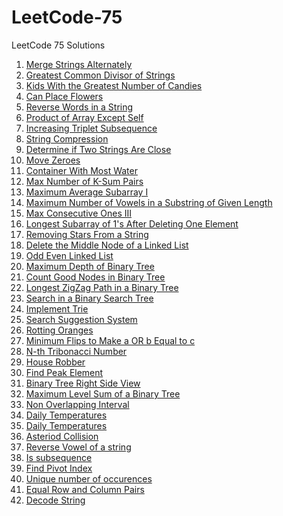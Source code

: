 # LeetCode-75
LeetCode 75 Solutions
<ol>
  <li> <a href = "https://leetcode.com/problems/merge-strings-alternately/description/?envType=study-plan-v2&envId=leetcode-75">Merge Strings Alternately</a></li>
  <li> <a href = "https://leetcode.com/problems/greatest-common-divisor-of-strings/description/?envType=study-plan-v2&envId=leetcode-75">Greatest Common Divisor of Strings </a></li>
  <li> <a href = "https://leetcode.com/problems/kids-with-the-greatest-number-of-candies/description/?envType=study-plan-v2&envId=leetcode-75">Kids With the Greatest Number of Candies</a></li>
  <li> <a href = "https://leetcode.com/problems/can-place-flowers/description/?envType=study-plan-v2&envId=leetcode-75">Can Place Flowers</a></li>
  <li> <a href = "https://leetcode.com/problems/reverse-words-in-a-string/description/?envType=study-plan-v2&envId=leetcode-75">Reverse Words in a String</a></li>
  <li> <a href = "https://leetcode.com/problems/product-of-array-except-self/description/?envType=study-plan-v2&envId=leetcode-75">Product of Array Except Self</a></li>
  <li> <a href = "https://leetcode.com/problems/increasing-triplet-subsequence/description/?envType=study-plan-v2&envId=leetcode-75">Increasing Triplet Subsequence</a></li>
  <li> <a href = "https://leetcode.com/problems/string-compression/description/?envType=study-plan-v2&envId=leetcode-75">String Compression</a></li>
  <li> <a href = "https://leetcode.com/problems/determine-if-two-strings-are-close/description/?envType=study-plan-v2&envId=leetcode-75">Determine if Two Strings Are Close</a></li>
  <li> <a href = "https://leetcode.com/problems/move-zeroes/description/?envType=study-plan-v2&envId=leetcode-75">Move Zeroes</a></li>
  <li> <a href = "https://leetcode.com/problems/container-with-most-water/description/?envType=study-plan-v2&envId=leetcode-75">Container With Most Water</a></li>
  <li> <a href = "https://leetcode.com/problems/max-number-of-k-sum-pairs/description/?envType=study-plan-v2&envId=leetcode-75">Max Number of K-Sum Pairs</a></li>
  <li> <a href = "https://leetcode.com/problems/maximum-average-subarray-i/description/?envType=study-plan-v2&envId=leetcode-75">Maximum Average Subarray I</a></li>
  <li> <a href = "https://leetcode.com/problems/maximum-number-of-vowels-in-a-substring-of-given-length/description/?envType=study-plan-v2&envId=leetcode-75">Maximum Number of Vowels in a Substring of Given Length</a></li>
  <li> <a href = "https://leetcode.com/problems/max-consecutive-ones-iii/description/?envType=study-plan-v2&envId=leetcode-75">Max Consecutive Ones III</a></li>
  <li> <a href = "https://leetcode.com/problems/longest-subarray-of-1s-after-deleting-one-element/description/?envType=study-plan-v2&envId=leetcode-75">Longest Subarray of 1's After Deleting One Element</a></li>
  <li> <a href = "https://leetcode.com/problems/removing-stars-from-a-string/submissions/1217478346/?envType=study-plan-v2&envId=leetcode-75">Removing Stars From a String</a></li>
  <li> <a href = "https://leetcode.com/problems/delete-the-middle-node-of-a-linked-list/description/?envType=study-plan-v2&envId=leetcode-75">Delete the Middle Node of a Linked List</a></li>
  <li> <a href = "https://leetcode.com/problems/odd-even-linked-list/description/?envType=study-plan-v2&envId=leetcode-75">Odd Even Linked List</a></li>
  <li> <a href = "https://leetcode.com/problems/maximum-depth-of-binary-tree/description/?envType=study-plan-v2&envId=leetcode-75">Maximum Depth of Binary Tree</a></li>
  <li> <a href = "https://leetcode.com/problems/count-good-nodes-in-binary-tree/description/?envType=study-plan-v2&envId=leetcode-75">Count Good Nodes in Binary Tree</a></li>
  <li> <a href = "https://leetcode.com/problems/longest-zigzag-path-in-a-binary-tree/description/?envType=study-plan-v2&envId=leetcode-75">Longest ZigZag Path in a Binary Tree</a></li>
  <li> <a href = "https://leetcode.com/problems/search-in-a-binary-search-tree/description/?envType=study-plan-v2&envId=leetcode-75">Search in a Binary Search Tree</a></li>
  <li> <a href = "https://leetcode.com/problems/implement-trie-prefix-tree/submissions/1239938505/?envType=study-plan-v2&envId=leetcode-75">Implement Trie</a></li>
  <li> <a href = "https://leetcode.com/problems/search-suggestions-system/description/?envType=study-plan-v2&envId=leetcode-75">Search Suggestion System</a></li>
  <li> <a href = "https://leetcode.com/problems/rotting-oranges/description/?envType=study-plan-v2&envId=leetcode-75">Rotting Oranges</a></li>
  <li> <a href = "https://leetcode.com/problems/minimum-flips-to-make-a-or-b-equal-to-c/description/?envType=study-plan-v2&envId=leetcode-75">Minimum Flips to Make a OR b Equal to c</a></li>
  <li> <a href = "https://leetcode.com/problems/n-th-tribonacci-number/description/?envType=study-plan-v2&envId=leetcode-75"> N-th Tribonacci Number</a></li>
  <li> <a href = "https://leetcode.com/problems/house-robber/description/?envType=study-plan-v2&envId=leetcode-75">House Robber</a></li>
  <li> <a href = "https://leetcode.com/problems/find-peak-element/description/?envType=study-plan-v2&envId=leetcode-75">Find Peak Element</a></li>
  <li> <a href = "https://leetcode.com/problems/binary-tree-right-side-view/description/?envType=study-plan-v2&envId=leetcode-75">Binary Tree Right Side View</a></li>
  <li> <a href = "https://leetcode.com/problems/maximum-level-sum-of-a-binary-tree/description/?envType=study-plan-v2&envId=leetcode-75">Maximum Level Sum of a Binary Tree</a></li>
  <li> <a href = "https://leetcode.com/problems/non-overlapping-intervals/description/?envType=study-plan-v2&envId=leetcode-75">Non Overlapping Interval</a></li>
  <li> <a href = "https://leetcode.com/problems/daily-temperatures/description/?envType=study-plan-v2&envId=leetcode-75">Daily Temperatures</a></li>
  <li> <a href = "https://leetcode.com/problems/keys-and-rooms/description/?envType=study-plan-v2&envId=leetcode-75">Daily Temperatures</a></li>
  <li> <a href = "https://leetcode.com/problems/asteroid-collision/description/?envType=study-plan-v2&envId=leetcode-75">Asteriod Collision</a></li>
  <li> <a href = "https://leetcode.com/problems/reverse-vowels-of-a-string/description/?envType=study-plan-v2&envId=leetcode-75">Reverse Vowel of a string</a></li>
  <li> <a href = "https://leetcode.com/problems/is-subsequence/description/?envType=study-plan-v2&envId=leetcode-75">Is subsequence</a></li>
  <li> <a href = "https://leetcode.com/problems/find-pivot-index/description/?envType=study-plan-v2&envId=leetcode-75">Find Pivot Index</a></li>
  <li> <a href = "https://leetcode.com/problems/unique-number-of-occurrences/description/?envType=study-plan-v2&envId=leetcode-75">Unique number of occurences</a></li>
  <li> <a href = "https://leetcode.com/problems/equal-row-and-column-pairs/description/?envType=study-plan-v2&envId=leetcode-75">Equal Row and Column Pairs</a></li>
  <li> <a href = "https://leetcode.com/problems/decode-string/description/?envType=study-plan-v2&envId=leetcode-75">Decode String</a></li>
  
 
  
  
  

  
  
  

</ol>
